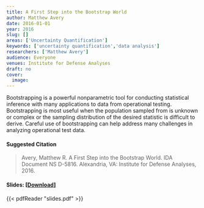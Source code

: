 ```yaml
---
title: A First Step into the Bootstrap World
author: Matthew Avery
date: 2016-01-01
year: 2016
slug: []
areas: ['Uncertainty Quantification']
keywords: ['uncertainty quantification','data analysis']
researchers: ['Matthew Avery']
audience: Everyone
venues: Institute for Defense Analyses
draft: no
cover:
  image: 
---
```




Bootstrapping is a powerful nonparametric tool for conducting statistical inference with many applications to data from operational testing. Bootstrapping is most useful when the population sampled from is unknown or complex or the sampling distribution of the desired statistic is difficult to derive. Careful use of bootstrapping can help address many challenges in analyzing operational test data.

#### Suggested Citation
> Avery, Matthew R. A First Step into the Bootstrap World. IDA Document NS D-5816. Alexandria, VA: Institute for Defense Analyses, 2016.

#### Slides: [[Download](slides.pdf)]
{{< pdfReader "slides.pdf" >}}




